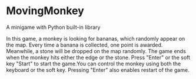# MovingMonkey
A minigame with Python built-in library

  In this game, a monkey is looking for bananas, which randomly appear on the map. Every time a banana is collected, one point is awarded. Meanwhile, a stone will be dropped on the map randomly. The game ends when the monkey hits either the edge or the stone. Press "Enter" or the soft key "Start" to start the game.You can control the monkey using both the keyboard or the soft key. Pressing "Enter" also enables restart of the game.
